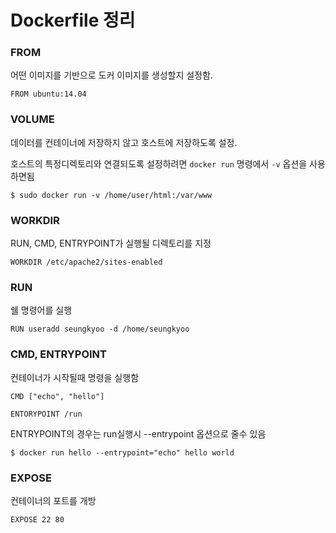 # Dockerfile 정리

### FROM
어떤 이미지를 기반으로 도커 이미지를 생성할지 설정함.

```
FROM ubuntu:14.04
```

### VOLUME

데이터를 컨테이너에 저장하지 않고 호스트에 저장하도록 설정.

호스트의 특정디렉토리와 연결되도록 설정하려면 `docker run` 명령에서 `-v` 옵션을 사용하면됨

```
$ sudo docker run -v /home/user/html:/var/www
```

### WORKDIR

RUN, CMD, ENTRYPOINT가 실행될 디렉토리를 지정

```
WORKDIR /etc/apache2/sites-enabled
```

### RUN
쉘 명령어를 실행

```
RUN useradd seungkyoo -d /home/seungkyoo
```

### CMD, ENTRYPOINT
컨테이너가 시작될때 명령을 실행함


```
CMD ["echo", "hello"]
```

```
ENTORYPOINT /run
```

ENTRYPOINT의 경우는 run실행시 --entrypoint 옵션으로 줄수 있음

```
$ docker run hello --entrypoint="echo" hello world
```

### EXPOSE
컨테이너의 포트를 개방

```
EXPOSE 22 80
```

